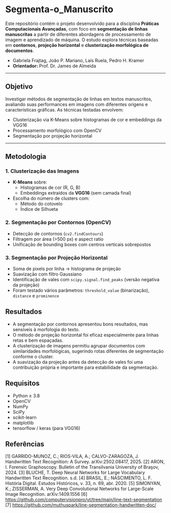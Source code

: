 # Segmenta-o_Manuscrito

Este repositório contém o projeto desenvolvido para a disciplina **Práticas Computacionais Avançadas**, com foco em **segmentação de linhas manuscritas** a partir de diferentes abordagens de processamento de imagem e aprendizado de máquina. O estudo explora técnicas baseadas em **contornos**, **projeção horizontal** e **clusterização morfológica de documentos**.
- Gabriela Frajtag, João P. Mariano, Laís Ruela, Pedro H. Kramer  
- **Orientador:** Prof. Dr. James de Almeida

---

## Objetivo

Investigar métodos de segmentação de linhas em textos manuscritos, avaliando suas performances em imagens com diferentes origens e características gráficas. As técnicas testadas envolvem:

- Clusterização via K-Means sobre histogramas de cor e embeddings da VGG16  
- Processamento morfológico com OpenCV  
- Segmentação por projeção horizontal  

---

## Metodologia
### 1. Clusterização das Imagens

- **K-Means** sobre:
  - Histogramas de cor (R, G, B)
  - Embeddings extraídos da **VGG16** (sem camada final)  
- Escolha do número de clusters com:
  - Método do cotovelo
  - Índice de Silhueta

### 2. Segmentação por Contornos (OpenCV)

- Detecção de contornos (`cv2.findContours`)
- Filtragem por área (>500 px) e aspect ratio
- Unificação de bounding boxes com centros verticais sobrepostos

### 3. Segmentação por Projeção Horizontal

- Soma de pixels por linha → histograma de projeção  
- Suavização com filtro Gaussiano  
- Identificação de vales com `scipy.signal.find_peaks` (versão negativa da projeção)  
- Foram testado vários parâmetros: `threshold_value` (binarização), `distance` e `prominence`

## Resultados

- A segmentação por contornos apresentou bons resultados, mas sensíveis à morfologia do texto.
- O método de projeção horizontal foi eficaz especialmente para linhas retas e bem espaçadas.
- A clusterização de imagens permitiu agrupar documentos com similaridades morfológicas, sugerindo rotas diferentes de segmentação conforme o cluster.
- A suavização da projeção antes da detecção de vales foi uma contribuição própria e importante para estabilidade da segmentação.

## Requisitos

- Python ≥ 3.8  
- OpenCV  
- NumPy  
- SciPy  
- scikit-learn  
- matplotlib  
- tensorflow / keras (para VGG16)

## Referências

[1] GARRIDO-MUNOZ, C.; RIOS-VILA, A.; CALVO-ZARAGOZA, J. Handwritten Text Recognition: A Survey. arXiv:2502.08417, 2025.
[2] ARON, I. Forensic Graphoscopy. Bulletin of the Transilvania University of Braşov, 2024.
[3] BLUCHE, T. Deep Neural Networks for Large Vocabulary Handwritten Text Recognition. s.d.
[4] BRASIL, E.; NASCIMENTO, L. F. História Digital. Estudos Históricos, v. 33, n. 69, abr. 2020.
[5] SIMONYAN, K.; ZISSERMAN, A. Very Deep Convolutional Networks for Large-Scale Image Recognition. arXiv:1409.1556
[6] https://github.com/computervisionpro/yt/tree/main/line-text-segmentation
[7] https://github.com/muthuspark/line-segmentation-handwritten-doc/
